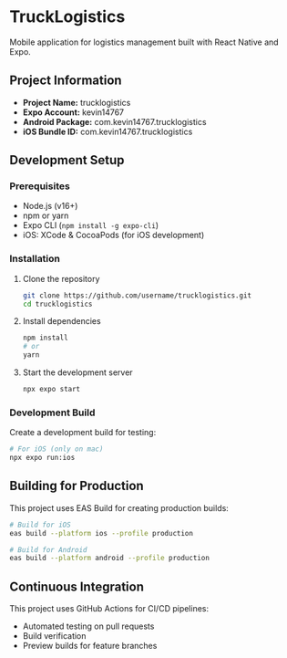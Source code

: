 # TruckLogistics

Mobile application for logistics management built with React Native and Expo.

## Project Information

- **Project Name:** trucklogistics
- **Expo Account:** kevin14767
- **Android Package:** com.kevin14767.trucklogistics
- **iOS Bundle ID:** com.kevin14767.trucklogistics

## Development Setup

### Prerequisites

- Node.js (v16+)
- npm or yarn
- Expo CLI (`npm install -g expo-cli`)
- iOS: XCode & CocoaPods (for iOS development)

### Installation

1. Clone the repository
   ```bash
   git clone https://github.com/username/trucklogistics.git
   cd trucklogistics
   ```
2. Install dependencies
   ```bash
   npm install
   # or
   yarn
   ```
3. Start the development server
   ```bash
   npx expo start
   ```

### Development Build

Create a development build for testing:

```bash
# For iOS (only on mac)
npx expo run:ios

```

## Building for Production

This project uses EAS Build for creating production builds:

```bash
# Build for iOS
eas build --platform ios --profile production

# Build for Android
eas build --platform android --profile production
```

## Continuous Integration

This project uses GitHub Actions for CI/CD pipelines:

- Automated testing on pull requests
- Build verification
- Preview builds for feature branches
